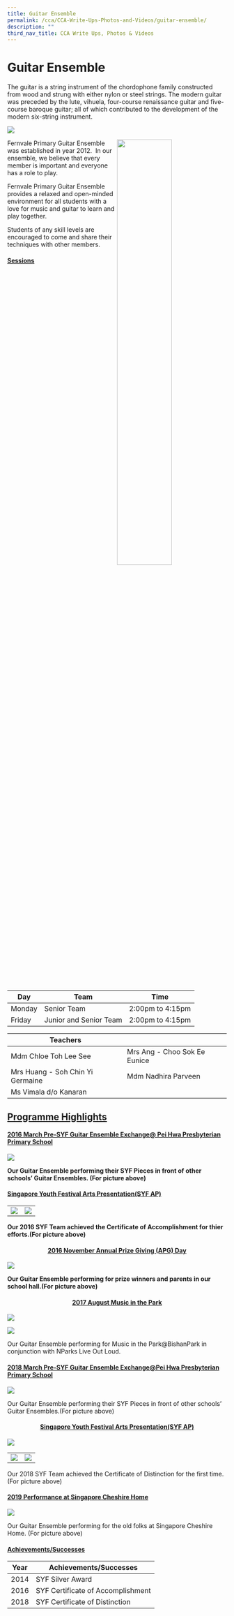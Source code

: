 ```yaml
---
title: Guitar Ensemble
permalink: /cca/CCA-Write-Ups-Photos-and-Videos/guitar-ensemble/
description: ""
third_nav_title: CCA Write Ups, Photos & Videos
---
```

# Guitar Ensemble
The guitar is a string instrument of the chordophone family constructed from wood and strung with either nylon or steel strings. The modern guitar was preceded by the lute, vihuela, four-course renaissance guitar and five-course baroque guitar; all of which contributed to the development of the modern six-string instrument.

![](/images/Cca/Guitar%20Ensemble/IMG_5514.jpg)


<img src="/images/Cca/Guitar%20Ensemble/IMG_5341.jpg" style="width:50%;float:right">
		 
Fernvale Primary Guitar Ensemble was established in year 2012.  In our ensemble, we believe that every member is important and everyone has a role to play.   

Fernvale Primary Guitar Ensemble provides a relaxed and open-minded environment for all students with a love for music and guitar to learn and play together.

Students of any skill levels are encouraged to come and share their techniques with other members.

#### <b><u>Sessions</u></b>

| Day    | Team                   | Time             |
|--------|------------------------|------------------|
| Monday | Senior Team            | 2:00pm to 4:15pm |
| Friday | Junior and Senior Team | 2:00pm to 4:15pm |

| Teachers                          |                               |
|-----------------------------------|-------------------------------|
| Mdm Chloe Toh Lee See             | Mrs Ang -  Choo Sok Ee Eunice |
| Mrs Huang -  Soh Chin Yi Germaine | Mdm Nadhira Parveen           |
| Ms Vimala d/o Kanaran             |                               |

## <b><u>Programme Highlights</u></b>

#### <b><u>2016 March Pre-SYF Guitar Ensemble Exchange@ Pei Hwa Presbyterian Primary School</u></b>

![](/images/Cca/Guitar%20Ensemble/IMG_4607.jpg)

**Our Guitar Ensemble performing their SYF Pieces in front of other schools’ Guitar Ensembles. (For picture above)**

#### <b><u>Singapore Youth Festival Arts Presentation(SYF AP)</u></b>

|   |   |
|---|---|
|  ![](/images/Cca/Guitar%20Ensemble/IMG_5529.jpg) |  ![](/images/Cca/Guitar%20Ensemble/IMG_5527.jpg) |


**Our 2016 SYF Team achieved the Certificate of Accomplishment for thier efforts.(For picture above)**

#### <center><b><u>2016 November Annual Prize Giving (APG) Day</u></b></center>

![](/images/Cca/Guitar%20Ensemble/IMG_5168.jpg)

**Our Guitar Ensemble performing for prize winners and parents in our school hall.(For picture above)**

#### <center><b><u>2017 August Music in the Park</u></b></center>

![](/images/Cca/Guitar%20Ensemble/IMG_2840.jpg)

![](/images/Cca/Guitar%20Ensemble/IMG_2843.jpg)

Our Guitar Ensemble performing for Music in the Park@BishanPark in conjunction with NParks Live Out Loud.

#### <b><u> 2018 March Pre-SYF Guitar Ensemble Exchange@Pei Hwa Presbyterian Primary School</u></b>

![](/images/Cca/Guitar%20Ensemble/pasted%20image%200%20(5).png)

Our Guitar Ensemble performing their SYF Pieces in front of other schools’ Guitar Ensembles.(For picture above)

#### <center><b><u> Singapore Youth Festival Arts Presentation(SYF AP)</u></b></center>

![](/images/Cca/Guitar%20Ensemble/pasted%20image%200%20(6).png)

|   |   |
|---|---|
| ![](/images/Cca/Guitar%20Ensemble/file3.jpg)  | ![](/images/Cca/Guitar%20Ensemble/file.jpg)  |

Our 2018 SYF Team achieved the Certificate of Distinction for the first time.(For picture above)

#### <b><u> 2019 Performance at Singapore Cheshire Home</u></b>

![](/images/Cca/Guitar%20Ensemble/12.jpg)

Our Guitar Ensemble performing for the old folks at Singapore Cheshire Home. (For picture above)

#### <b><u>Achievements/Successes</u></b>

| Year | Achievements/Successes            |
|------|-----------------------------------|
| 2014 | SYF Silver Award                  |
| 2016 | SYF Certificate of Accomplishment |
| 2018 | SYF Certificate of Distinction    |